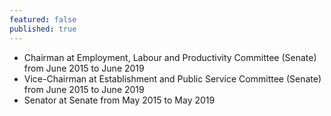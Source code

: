 ```yaml
---
featured: false
published: true
---
```

* Chairman at Employment, Labour and Productivity Committee (Senate) from June 2015 to June 2019
* Vice-Chairman at Establishment and Public Service Committee (Senate) from June 2015 to June 2019
* Senator at Senate from May 2015 to May 2019

